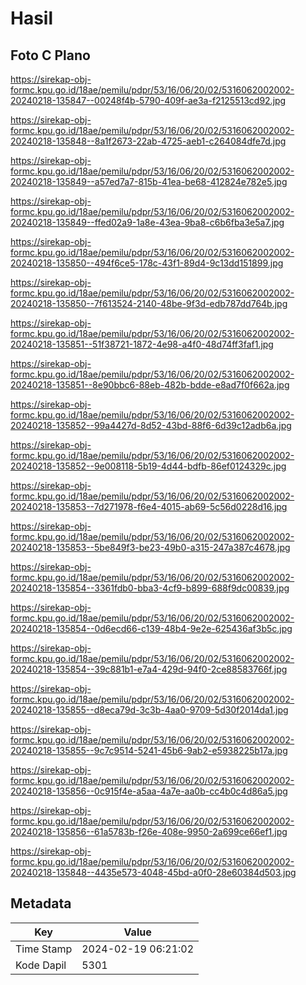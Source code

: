 # Hasil

## Foto C Plano

https://sirekap-obj-formc.kpu.go.id/18ae/pemilu/pdpr/53/16/06/20/02/5316062002002-20240218-135847--00248f4b-5790-409f-ae3a-f2125513cd92.jpg

https://sirekap-obj-formc.kpu.go.id/18ae/pemilu/pdpr/53/16/06/20/02/5316062002002-20240218-135848--8a1f2673-22ab-4725-aeb1-c264084dfe7d.jpg

https://sirekap-obj-formc.kpu.go.id/18ae/pemilu/pdpr/53/16/06/20/02/5316062002002-20240218-135849--a57ed7a7-815b-41ea-be68-412824e782e5.jpg

https://sirekap-obj-formc.kpu.go.id/18ae/pemilu/pdpr/53/16/06/20/02/5316062002002-20240218-135849--ffed02a9-1a8e-43ea-9ba8-c6b6fba3e5a7.jpg

https://sirekap-obj-formc.kpu.go.id/18ae/pemilu/pdpr/53/16/06/20/02/5316062002002-20240218-135850--494f6ce5-178c-43f1-89d4-9c13dd151899.jpg

https://sirekap-obj-formc.kpu.go.id/18ae/pemilu/pdpr/53/16/06/20/02/5316062002002-20240218-135850--7f613524-2140-48be-9f3d-edb787dd764b.jpg

https://sirekap-obj-formc.kpu.go.id/18ae/pemilu/pdpr/53/16/06/20/02/5316062002002-20240218-135851--51f38721-1872-4e98-a4f0-48d74ff3faf1.jpg

https://sirekap-obj-formc.kpu.go.id/18ae/pemilu/pdpr/53/16/06/20/02/5316062002002-20240218-135851--8e90bbc6-88eb-482b-bdde-e8ad7f0f662a.jpg

https://sirekap-obj-formc.kpu.go.id/18ae/pemilu/pdpr/53/16/06/20/02/5316062002002-20240218-135852--99a4427d-8d52-43bd-88f6-6d39c12adb6a.jpg

https://sirekap-obj-formc.kpu.go.id/18ae/pemilu/pdpr/53/16/06/20/02/5316062002002-20240218-135852--9e008118-5b19-4d44-bdfb-86ef0124329c.jpg

https://sirekap-obj-formc.kpu.go.id/18ae/pemilu/pdpr/53/16/06/20/02/5316062002002-20240218-135853--7d271978-f6e4-4015-ab69-5c56d0228d16.jpg

https://sirekap-obj-formc.kpu.go.id/18ae/pemilu/pdpr/53/16/06/20/02/5316062002002-20240218-135853--5be849f3-be23-49b0-a315-247a387c4678.jpg

https://sirekap-obj-formc.kpu.go.id/18ae/pemilu/pdpr/53/16/06/20/02/5316062002002-20240218-135854--3361fdb0-bba3-4cf9-b899-688f9dc00839.jpg

https://sirekap-obj-formc.kpu.go.id/18ae/pemilu/pdpr/53/16/06/20/02/5316062002002-20240218-135854--0d6ecd66-c139-48b4-9e2e-625436af3b5c.jpg

https://sirekap-obj-formc.kpu.go.id/18ae/pemilu/pdpr/53/16/06/20/02/5316062002002-20240218-135854--39c881b1-e7a4-429d-94f0-2ce88583766f.jpg

https://sirekap-obj-formc.kpu.go.id/18ae/pemilu/pdpr/53/16/06/20/02/5316062002002-20240218-135855--d8eca79d-3c3b-4aa0-9709-5d30f2014da1.jpg

https://sirekap-obj-formc.kpu.go.id/18ae/pemilu/pdpr/53/16/06/20/02/5316062002002-20240218-135855--9c7c9514-5241-45b6-9ab2-e5938225b17a.jpg

https://sirekap-obj-formc.kpu.go.id/18ae/pemilu/pdpr/53/16/06/20/02/5316062002002-20240218-135856--0c915f4e-a5aa-4a7e-aa0b-cc4b0c4d86a5.jpg

https://sirekap-obj-formc.kpu.go.id/18ae/pemilu/pdpr/53/16/06/20/02/5316062002002-20240218-135856--61a5783b-f26e-408e-9950-2a699ce66ef1.jpg

https://sirekap-obj-formc.kpu.go.id/18ae/pemilu/pdpr/53/16/06/20/02/5316062002002-20240218-135848--4435e573-4048-45bd-a0f0-28e60384d503.jpg


## Metadata

| Key        | Value               |
| ---------- | ------------------- |
| Time Stamp | 2024-02-19 06:21:02 |
| Kode Dapil | 5301                |



